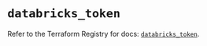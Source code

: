 # `databricks_token`

Refer to the Terraform Registry for docs: [`databricks_token`](https://registry.terraform.io/providers/databricks/databricks/1.44.0/docs/resources/token).
